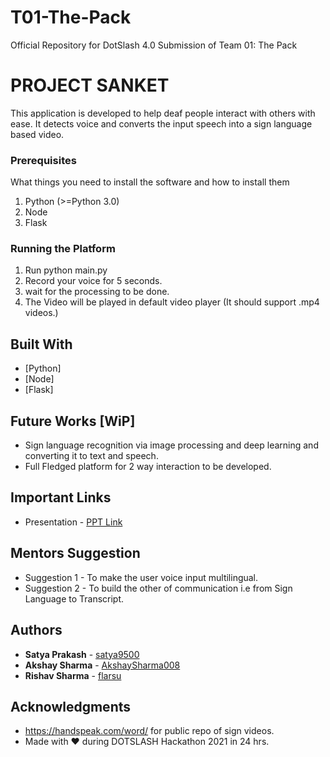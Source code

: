 # T01-The-Pack
Official Repository for DotSlash 4.0 Submission of Team 01: The Pack

# PROJECT SANKET

This application is developed to help deaf people interact with others with ease.
It detects voice and converts the input speech into a sign language based video.

### Prerequisites

What things you need to install the software and how to install them
1. Python (>=Python 3.0)
2. Node
3. Flask

### Running the Platform

 
1. Run python main.py
2. Record your voice for 5 seconds.
3. wait for the processing to be done.
4. The Video will be played in default video player (It should support .mp4 videos.)


## Built With
* [Python]
* [Node]
* [Flask]

## Future Works [WiP]
* Sign language recognition via image processing and deep learning and converting it to text and speech.
* Full Fledged platform for 2 way interaction to be developed.

## Important Links
* Presentation - [PPT Link](https://www.canva.com/design/DAEUsKLXkNA/MNQYiQTaVjIRVz7yKae8Qg/view?utm_content=DAEUsKLXkNA&utm_campaign=designshare&utm_medium=link&utm_source=sharebutton)


## Mentors Suggestion 
* Suggestion 1 - To make the user voice input multilingual.
* Suggestion 2 - To build the other of communication i.e from Sign Language to Transcript.


## Authors

* **Satya Prakash** - [satya9500](https://github.com/satya9500)
* **Akshay Sharma** - [AkshaySharma008](https://github.com/AkshaySharma008)
* **Rishav Sharma** - [flarsu](https://github.com/flarsu)

 ## Acknowledgments
 
* https://handspeak.com/word/ for public repo of sign videos.
* Made with &#9829; during DOTSLASH Hackathon 2021 in 24 hrs.
